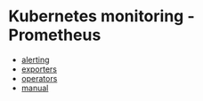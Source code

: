 # Kubernetes monitoring - Prometheus

* [alerting](alerting)
* [exporters](exporters)
* [operators](operators)
* [manual](manual)
